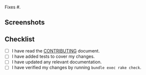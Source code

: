 <!-- Provide a general summary of your changes in the "Title" field above. -->

<!--
This project only accepts pull requests related to open issues. If you're
suggesting a new feature or change, please discuss it in an issue first. If
you're fixing a bug, there should be an issue describing it with steps to
reproduce.
--->

Fixes #<!-- Replace this comment with the issue number. -->.

<!-- Describe your changes in detail here. -->

## Screenshots

<!-- Include any screenshots of the change here, if appropriate. -->
<!-- If no screenshots are needed, remove this section. -->

## Checklist

<!-- Go over the following points, and put an `x` in the boxes that apply. -->
<!-- If you're unsure about any, don't hesitate to ask. Someone will help! -->

- [ ] I have read the [CONTRIBUTING](/docs/CONTRIBUTING.md) document.
- [ ] I have added tests to cover my changes.
- [ ] I have updated any relevant documentation.
- [ ] I have verified my changes by running `bundle exec rake check`.
